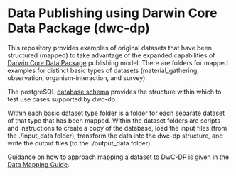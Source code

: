 # Data Publishing using Darwin Core Data Package (dwc-dp)
This repository provides examples of original datasets that have been structured (mapped) to take advantage of the expanded capabilities of [Darwin Core Data Package](https://gbif.github.io/dwc-dp/) publishing model. There are folders for mapped examples for distinct basic types of datasets (material_gathering, observation, organism-interaction, and survey).

The postgreSQL [database schema](./gbif/dwc_dp_schema.sql) provides the structure within which to test use cases supported by dwc-dp. 

Within each basic dataset type folder is a folder for each separate dataset of that type that has been mapped. Within the dataset folders are scripts and instructions to create a copy of the database, load the input files (from the ./input_data folder), transform the data into the dwc-dp structure, and write the output files (to the ./output_data folder).

Guidance on how to approach mapping a dataset to DwC-DP is given in the [Data Mapping Guide](https://gbif.github.io/dwc-dp/data-mapping-guide/).
